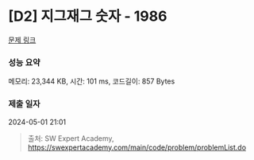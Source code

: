 # [D2] 지그재그 숫자 - 1986 

[문제 링크](https://swexpertacademy.com/main/code/problem/problemDetail.do?contestProbId=AV5PxmBqAe8DFAUq) 

### 성능 요약

메모리: 23,344 KB, 시간: 101 ms, 코드길이: 857 Bytes

### 제출 일자

2024-05-01 21:01



> 출처: SW Expert Academy, https://swexpertacademy.com/main/code/problem/problemList.do